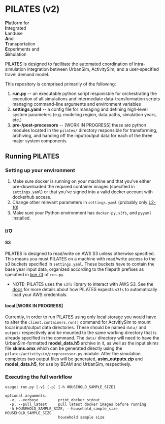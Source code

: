 # PILATES (v2)
**P**latform for \
**I**ntegrated \
**L**anduse \
**A**nd \
**T**ransportation \
**E**xperiments and \
**S**imulation

PILATES is designed to facilitate the automated coordination of intra-simulation integration between UrbanSim, ActivitySim, and a user-specified travel demand model.

This repository is comprised primarily of the following:
1. **run.py** -- an executable python script responisble for orchestrating the execution of all simulations and intermediate data-transformation scripts managing command-line arguments and environment variables
2. **settings.yaml** -- a config file for managing and defining high-level system parameters (e.g. modeling region, data paths, simulation years, etc.)
3. **pre-/post-processors** -- [WORK IN PROGRESS] these are python modules located in the `pilates/` directory responsible for transforming, archiving, and handing off the input/output data for each of the three major system components.


## Running PILATES

### Setting up your environment
1. Make sure docker is running on your machine and that you've either pre-downloaded the required container images (specified in `settings.yaml`) or that you've signed into a valid docker account with dockerhub access.
2. Change other relevant parameters in `settings.yaml` (probably only [L2-10](https://github.com/ual/PILATES/blob/v2/settings.yaml#L2-L10))
3. Make sure your Python environment has `docker-py`, `s3fs`, and `pyyaml` installed.

### I/O

#### S3
PILATES is designed to read/write on AWS S3 unless otherwise specified. This means you must PILATES on a machine with read/write access to the s3 buckets specified in `settings.yaml`. These buckets have to contain the base year input data, organized according to the filepath prefixes as specified in [line 73](https://github.com/ual/PILATES/blob/v2/run.py#L73) of `run.py`.
   - NOTE: PILATES uses the `s3fs` library to interact with AWS S3. See the [docs](https://s3fs.readthedocs.io/en/latest/#credentials) for more details about how PILATES expects `s3fs` to automatically load your AWS credentials.

#### local [WORK IN PROGRESS]
Currently, in order to run PILATES using only local storage you would have to alter the `client.containers.run()` command for ActvitiySim to mount local input/output data directories. These should be named `data/` and `output/` respectively and be mounted to the same working directory that is already specified in the command. The `data/` directory will need to have the UrbanSim-formatted **model_data.h5** archive in it, as well as the input skims file **skims.omx** which can be generated directly using the `pilates/activitysim/preprocessor.py` module. After the simulation completes two output files will be generated, **asim_outputs.zip** and **model_data.h5**, for use by BEAM and UrbanSim, respectively.

### Executing the full workflow
```
usage: run.py [-v] [-p] [-h HOUSEHOLD_SAMPLE_SIZE]

optional arguments:
  -v, --verbose         print docker stdout
  -p, --pull_latest     pull latest docker images before running
  -h HOUSEHOLD_SAMPLE_SIZE, --household_sample_size HOUSEHOLD_SAMPLE_SIZE
                        household sample size
```